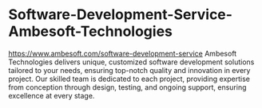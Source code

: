 # Software-Development-Service-Ambesoft-Technologies
https://www.ambesoft.com/software-development-service 
 Ambesoft Technologies delivers unique, customized software development solutions tailored to your needs, ensuring top-notch quality and innovation in every project. Our skilled team is dedicated to each project, providing expertise from conception through design, testing, and ongoing support, ensuring excellence at every stage.
